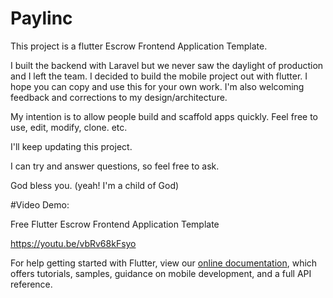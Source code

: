 # Paylinc

This project is a flutter Escrow Frontend Application Template.

I built the backend with Laravel but we never saw the daylight of production and I left the team. I decided to build the mobile project out with flutter. I hope you can copy and use this for your own work. I'm also welcoming feedback and corrections to my design/architecture.

My intention is to allow people build and scaffold apps quickly. Feel free to use, edit, modify, clone. etc. 

I'll keep updating this project.

I can try and answer questions, so feel free to ask.

God bless you. (yeah! I'm a child of God)

#Video Demo:

Free Flutter Escrow Frontend Application Template

https://youtu.be/vbRv68kFsyo








For help getting started with Flutter, view our
[online documentation](https://flutter.dev/docs), which offers tutorials,
samples, guidance on mobile development, and a full API reference.
